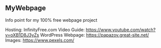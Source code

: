 ## MyWebpage

Info point for my 100% free webpage project

Hosting: InfinityFree.com
Video Guide: https://www.youtube.com/watch?v=oXB1D8J3yZs
WordPress
Webpage: https://papazov.great-site.net/
Images: https://www.pexels.com/
